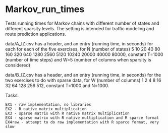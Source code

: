 # Markov_run_times
Tests running times for Markov chains with different number of states and different sparsity levels. The setting is intended for traffic modeling and route prediction applications.

data/A_IZ.csv has a header, and an entry (running time, in seconds) for each for each of the five exercises, for N (number of states) 5 10 20 40 80 160 320 640 1280 2560 5120 10240 20000 40000 80000, constant T=1000 (number of time steps) and W=5 (number of columns when sparsity is considered)

data/B_IZ.csv has a header, and an entry (running time, in seconds) for the two exercises to do with sparse data, for W (number of columns) 1 2 4 8 16 32 64 128 256 512, constant T=1000 and N=1000.

Tasks:

	EX1 - raw implementation, no libraries
	EX2 - R native matrix multiplication
	EX3 - sparse matrix with R native matrix multiplication
	EX4 - sparse matrix with R native multiplication and R sparce format
	EX4raw - attempt to do raw implementation with R sparce format, very slow
